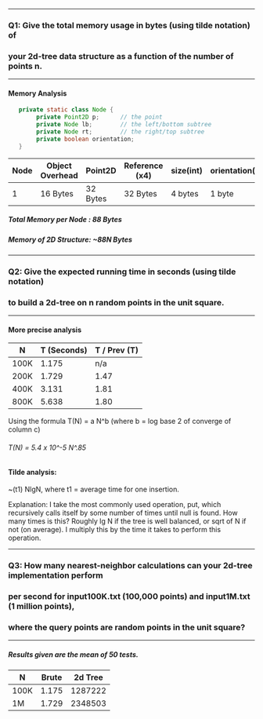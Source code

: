 ___
### Q1: Give the total memory usage in bytes (using tilde notation) of 
### your 2d-tree data structure as a function of the number of points n.
___

#### Memory Analysis
```java
   private static class Node {
        private Point2D p;      // the point
        private Node lb;        // the left/bottom subtree
        private Node rt;        // the right/top subtree
        private boolean orientation;
   }
```

Node | Object Overhead | Point2D  | Reference (x4) |  size(int) |  orientation(bool) | Padding
---  |   ---           |   ---    |      ---       |      ---   |             ---    |       ---
 1   |     16 Bytes    | 32 Bytes |    32 Bytes    |   4 bytes  |        1 byte      | 3 bytes
 
##### Total Memory per Node :  88  Bytes
##### Memory of 2D Structure: ~88N Bytes

___
### Q2: Give the expected running time in seconds (using tilde notation) 
### to build a 2d-tree on n random points in the unit square.
___
#### More precise analysis
 
 N    |  T (Seconds) | T / Prev (T)
 ---  |  ---           |    ---
100K |     1.175       |     n/a
200K |     1.729       |     1.47
400K |     3.131       |     1.81
800K |     5.638       |     1.80

Using the formula T(N) = a N^b (where b = log base 2 of converge of column c)
###### T(N) = 5.4 x 10^-5 N^.85

#### Tilde analysis:
~(t1) NlgN, where t1 = average time for one insertion.

Explanation: I take the most commonly used operation, put, which recursively calls 
itself by some number of times until null is found. How many times is this? 
Roughly lg N if the tree is well balanced, or sqrt of N if not (on average). I multiply 
this by the time it takes to perform this operation.

___
### Q3: How many nearest-neighbor calculations can your 2d-tree implementation perform
### per second for input100K.txt (100,000 points) and input1M.txt (1 million points), 
### where the query points are random points in the unit square? 
___
    
##### Results given are the mean of 50 tests. 
 N    |  Brute | 2d Tree
 ---  |  ---           |    ---
100K |     1.175       |    1287222
 1M |     1.729       |     2348503
